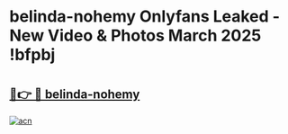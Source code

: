 # belinda-nohemy Onlyfans Leaked - New Video & Photos March 2025 !bfpbj

# <h2><a href="https://spu4ja.iuczelnia.edu.pl?title=belinda-nohemy&ref=bfpbj">🔗👉 🔴 belinda-nohemy</a></h2>

[![acn](https://github.com/user-attachments/assets/0f9c940e-d8b0-45ae-aac7-cd30a18b3e1c)](https://spu4ja.iuczelnia.edu.pl?title=belinda-nohemy&ref=bfpbj)

